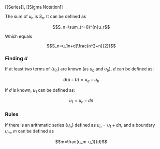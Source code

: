 [[Series]], [[Sigma Notation]]

The sum of ${u_n}$ is $S_n$. It can be defined as

$$S_n=\sum_{r=0}^{n}u_r$$

Which equals

$$S_n=u_1n+d(\frac{n^2+n}{2})$$
### Finding $d$
If at least two terms of $\{u_n\}$ are known (as $u_a$ and $u_b$), $d$ can be defined as:

$$d(a-b)=u_a-u_b$$

If $d$ is known, $u_1$ can be defined as:

$$u_1=u_n-dn$$
### Rules
If there is an arithmetic series $\{u_n\}$ defined as $u_n=u_1+dn$, and a boundary $u_m$, $m$ can be defined as

$$m=\frac{u_m-u_1}{d}$$